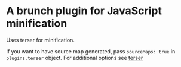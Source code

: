 # A brunch plugin for JavaScript minification

Uses terser for minification.

If you want to have source map generated, pass `sourceMaps: true` in `plugins.terser`
object. For additional options see
[terser](https://github.com/terser-js/terser#output-options)
